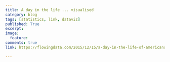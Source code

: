 ```yaml
---
title: A day in the life ... visualised
category: blog
tags: [statistics, link, dataviz]
published: True
excerpt: 
image: 
  feature:
comments: true
link: https://flowingdata.com/2015/12/15/a-day-in-the-life-of-americans/

---
```


